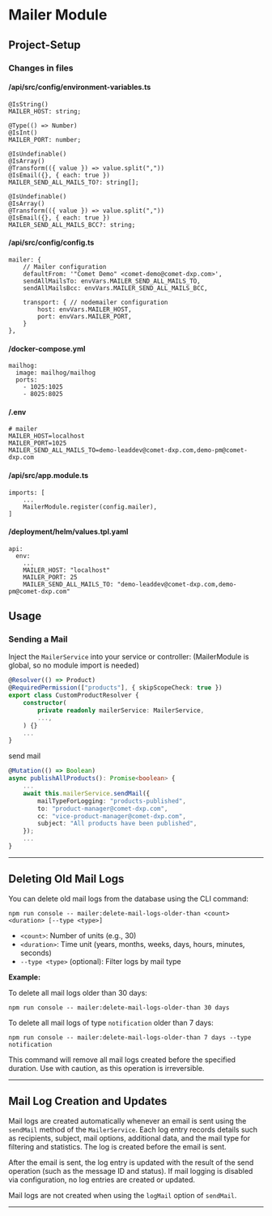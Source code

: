 # Mailer Module

## Project-Setup

### Changes in files

#### /api/src/config/environment-variables.ts

```
@IsString()
MAILER_HOST: string;

@Type(() => Number)
@IsInt()
MAILER_PORT: number;

@IsUndefinable()
@IsArray()
@Transform(({ value }) => value.split(","))
@IsEmail({}, { each: true })
MAILER_SEND_ALL_MAILS_TO?: string[];

@IsUndefinable()
@IsArray()
@Transform(({ value }) => value.split(","))
@IsEmail({}, { each: true })
MAILER_SEND_ALL_MAILS_BCC?: string;
```

#### /api/src/config/config.ts

```
mailer: {
    // Mailer configuration
    defaultFrom: '"Comet Demo" <comet-demo@comet-dxp.com>',
    sendAllMailsTo: envVars.MAILER_SEND_ALL_MAILS_TO,
    sendAllMailsBcc: envVars.MAILER_SEND_ALL_MAILS_BCC,

    transport: { // nodemailer configuration
        host: envVars.MAILER_HOST,
        port: envVars.MAILER_PORT,
    }
},
```

#### /docker-compose.yml

```
mailhog:
  image: mailhog/mailhog
  ports:
    - 1025:1025
    - 8025:8025
```

#### /.env

```
# mailer
MAILER_HOST=localhost
MAILER_PORT=1025
MAILER_SEND_ALL_MAILS_TO=demo-leaddev@comet-dxp.com,demo-pm@comet-dxp.com
```

#### /api/src/app.module.ts

```
imports: [
    ...
    MailerModule.register(config.mailer),
]
```

#### /deployment/helm/values.tpl.yaml

```
api:
  env:
    ...
    MAILER_HOST: "localhost"
    MAILER_PORT: 25
    MAILER_SEND_ALL_MAILS_TO: "demo-leaddev@comet-dxp.com,demo-pm@comet-dxp.com"
```

## Usage

### Sending a Mail

Inject the `MailerService` into your service or controller: (MailerModule is global, so no module import is needed)

```typescript
@Resolver(() => Product)
@RequiredPermission(["products"], { skipScopeCheck: true })
export class CustomProductResolver {
    constructor(
        private readonly mailerService: MailerService,
        ...,
    ) {}
    ...
}
```

send mail

```typescript
@Mutation(() => Boolean)
async publishAllProducts(): Promise<boolean> {
    ...
    await this.mailerService.sendMail({
        mailTypeForLogging: "products-published",
        to: "product-manager@comet-dxp.com",
        cc: "vice-product-manager@comet-dxp.com",
        subject: "All products have been published",
    });
    ...
}
```

---

## Deleting Old Mail Logs

You can delete old mail logs from the database using the CLI command:

```
npm run console -- mailer:delete-mail-logs-older-than <count> <duration> [--type <type>]
```

- `<count>`: Number of units (e.g., 30)
- `<duration>`: Time unit (years, months, weeks, days, hours, minutes, seconds)
- `--type <type>` (optional): Filter logs by mail type

**Example:**

To delete all mail logs older than 30 days:

```
npm run console -- mailer:delete-mail-logs-older-than 30 days
```

To delete all mail logs of type `notification` older than 7 days:

```
npm run console -- mailer:delete-mail-logs-older-than 7 days --type notification
```

This command will remove all mail logs created before the specified duration. Use with caution, as this operation is irreversible.

---

## Mail Log Creation and Updates

Mail logs are created automatically whenever an email is sent using the `sendMail` method of the `MailerService`. Each log entry records details such as recipients, subject, mail options, additional data, and the mail type for filtering and statistics. The log is created before the email is sent.

After the email is sent, the log entry is updated with the result of the send operation (such as the message ID and status). If mail logging is disabled via configuration, no log entries are created or updated.

Mail logs are not created when using the `logMail` option of `sendMail`.

---
